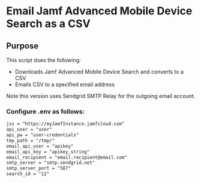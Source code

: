 # Email Jamf Advanced Mobile Device Search as a CSV


## Purpose
This script does the following:
* Downloads Jamf Advanced Mobile Device Search and converts to a CSV
* Emails CSV to a specified email address

Note this version uses Sendgrid SMTP Relay for the outgoing email account.

### Configure .env as follows:
```xml
jss = "https://myJamfInstance.jamfcloud.com"
api_user = "user"
api_pw = "user-credentials"
tmp_path = "/tmp/"
email_api_user = "apikey"
email_api_key = "apikey_string"
email_recipient = "email.recipient@email.com"
smtp_server = "smtp.sendgrid.net"
smtp_server_port = "587"
search_id = "12"
```
